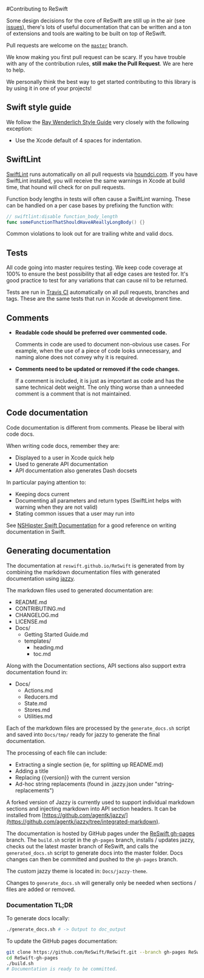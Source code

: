 #Contributing to ReSwift

Some design decisions for the core of ReSwift are still up in the air (see [issues](https://github.com/ReSwift/ReSwift/issues)), there's lots of useful documentation that can be written and a ton of extensions and tools are waiting to be built on top of ReSwift.

Pull requests are welcome on the [`master`](https://github.com/ReSwift/ReSwift) branch.

We know making you first pull request can be scary. If you have trouble with any of the contribution rules, **still make the Pull Request**. We are here to help.

We personally think the best way to get started contributing to this library is by using it in one of your projects!

## Swift style guide

We follow the [Ray Wenderlich Style Guide](https://github.com/raywenderlich/swift-style-guide) very closely with the following exception:

- Use the Xcode default of 4 spaces for indentation.

## SwiftLint

[SwiftLint](https://github.com/realm/SwiftLint) runs automatically on all pull requests via [houndci.com](https://houndci.com/). If you have SwiftLint installed, you will receive the same warnings in Xcode at build time, that hound will check for on pull requests.

Function body lengths in tests will often cause a SwiftLint warning. These can be handled on a per case bases by prefixing the function with:

```swift
// swiftlint:disable function_body_length
func someFunctionThatShouldHaveAReallyLongBody() {}
```

Common violations to look out for are trailing white and valid docs.

## Tests

All code going into master requires testing. We keep code coverage at 100% to ensure the best possibility that all edge cases are tested for. It's good practice to test for any variations that can cause nil to be returned.

Tests are run in [Travis CI](https://travis-ci.org/ReSwift/ReSwift) automatically on all pull requests, branches and tags. These are the same tests that run in Xcode at development time.

## Comments

- **Readable code should be preferred over commented code.**

    Comments in code are used to document non-obvious use cases. For example, when the use of a piece of code looks unnecessary, and naming alone does not convey why it is required.

- **Comments need to be updated or removed if the code changes.**

    If a comment is included, it is just as important as code and has the same technical debt weight. The only thing worse than a unneeded comment is a comment that is not maintained.

## Code documentation

Code documentation is different from comments. Please be liberal with code docs.

When writing code docs, remember they are:

- Displayed to a user in Xcode quick help
- Used to generate API documentation
- API documentation also generates Dash docsets

In particular paying attention to:

- Keeping docs current
- Documenting all parameters and return types (SwiftLint helps with warning when they are not valid)
- Stating common issues that a user may run into

See [NSHipster Swift Documentation](http://nshipster.com/swift-documentation/) for a good reference on writing documentation in Swift.

## Generating documentation

The documentation at `reswift.github.io/ReSwift` is generated from by combining the markdown documentation files with generated documentation using [jazzy](https://github.com/realm/jazzy).

The markdown files used to generated documentation are:

- README.md
- CONTRIBUTING.md
- CHANGELOG.md
- LICENSE.md
- Docs/
    - Getting Started Guide.md
    - templates/
        - heading.md
        - toc.md

Along with the Documentation sections, API sections also support extra documentation found in:

- Docs/
    - Actions.md
    - Reducers.md
    - State.md
    - Stores.md
    - Utilities.md

Each of the markdown files are processed by the `generate_docs.sh` script and saved into `Docs/tmp/` ready for jazzy to generate the final documentation.

The processing of each file can include:

- Extracting a single section (ie, for splitting up README.md)
- Adding a title
- Replacing \{\{version\}\} with the current version
- Ad-hoc string replacements (found in .jazzy.json under "string-replacements")

A forked version of Jazzy is currently used to support individual markdown sections and injecting markdown into API section headers. It can be installed from [https://github.com/agentk/jazzy/](https://github.com/agentk/jazzy/tree/integrated-markdown).

The documentation is hosted by GitHub pages under the [ReSwift gh-pages](https://github.com/ReSwift/ReSwift/tree/gh-pages) branch. The `build.sh` script in the `gh-pages` branch, installs / updates jazzy, checks out the latest master branch of ReSwift, and calls the `generated_docs.sh` script to generate docs into the master folder. Docs changes can then be committed and pushed to the `gh-pages` branch.

The custom jazzy theme is located in: `Docs/jazzy-theme`.

Changes to `generate_docs.sh` will generally only be needed when sections / files are added or removed.

### Documentation TL;DR

To generate docs locally:

```bash
./generate_docs.sh # -> Output to doc_output
```

To update the GitHub pages documentation:

```bash
git clone https://github.com/ReSwift/ReSwift.git --branch gh-pages ReSwift-gh-pages
cd ReSwift-gh-pages
./build.sh
# Documentation is ready to be committed.
```

